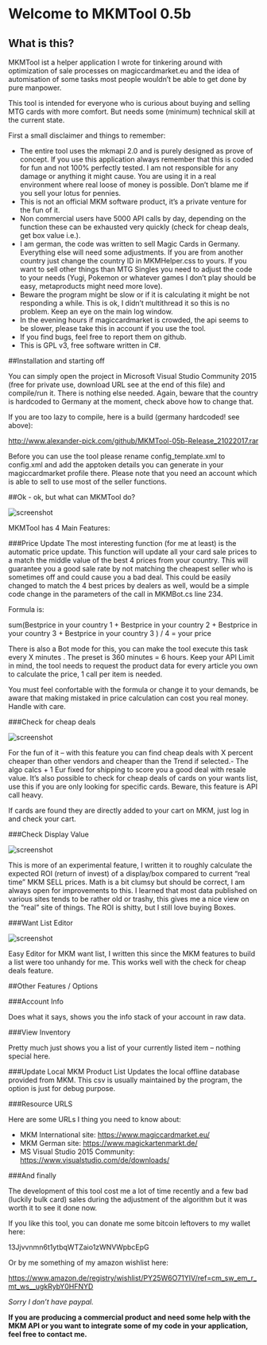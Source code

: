# Welcome to MKMTool 0.5b

## What is this?

MKMTool ist a helper application I wrote for tinkering around with optimization of sale processes on magiccardmarket.eu and the idea of automisation of some tasks most people wouldn’t be able to get done by pure manpower. 

This tool is intended for everyone who is curious about buying and selling MTG cards with more comfort. But needs some (minimum) technical skill at the current state.

First a small disclaimer and things to remember:

+ The entire tool uses the mkmapi 2.0 and is purely designed as prove of concept. If you use this application always remember that this is coded for fun and not 100% perfectly tested. I am not responsible for any damage or anything it might cause. You are using it in a real environment where real loose of money is possible. Don’t blame me if you sell your lotus for pennies.
+ This is not an official MKM software product, it’s a private venture for the fun of it.
+ Non commercial users have 5000 API calls by day, depending on the function these can be exhausted very quickly (check for cheap deals, get box value i.e.).
+ I am german, the code was written to sell Magic Cards in Germany. Everything else will need some adjustments. If you are from another country just change the country ID in MKMHelper.css to yours. If you want to sell other things than MTG Singles you need to adjust the code to your needs (Yugi, Pokemon or whatever games I don’t play should be easy, metaproducts might need more love).
+ Beware the program might be slow or if it is calculating it might be not responding a while. This is ok, I didn’t multithread it so this is no problem. Keep an eye on the main log window.
+ In the evening hours if magiccardmarket is crowded, the api seems to be slower, please take this in account if you use the tool.
+ If you find bugs, feel free to report them on github. 
+ This is GPL v3, free software written in C#.

##Installation and starting off

You can simply open the project in Microsoft Visual Studio Community 2015 (free for private use, download URL see at the end of this file) and compile/run it. There is nothing else needed. Again, beware that the country is hardcoded to Germany at the moment, check above how to change that.

If you are too lazy to compile, here is a build (germany hardcoded! see above): 

http://www.alexander-pick.com/github/MKMTool-05b-Release_21022017.rar

Before you can use the tool please rename config_template.xml to config.xml and add the apptoken details you can generate in your magiccardmarket profile there. Please note that you need an account which is able to sell to use most of the seller functions.

##Ok - ok, but what can MKMTool do?

![screenshot](http://www.alexander-pick.com/github/tool1.PNG)

MKMTool has 4 Main Features:

###Price Update
The most interesting function (for me at least) is the automatic price update. This function will update all your card sale prices to a match the middle value of the best 4 prices from your country. This will guarantee you a good sale rate by not matching the cheapest seller who is sometimes off and could cause you a bad deal. This could be easily changed to match the 4 best prices by dealers as well, would be a simple code change in the parameters of the call in MKMBot.cs line 234.

Formula is:

sum(Bestprice in your country 1 + Bestprice in your country 2 + Bestprice in your country 3 + Bestprice in your country 3 ) / 4 = your price

There is also a Bot mode for this, you can make the tool execute this task every X minutes . The preset is 360 minutes = 6 hours. Keep your API Limit in mind, the tool needs to request the product data for every article you own to calculate the price, 1 call per item is needed. 

You must feel confortable with the formula or change it to your demands, be aware that making mistaked in price calculation can cost you real money. Handle with care.

###Check for cheap deals

![screenshot](http://www.alexander-pick.com/github/tool2.PNG)

For the fun of it – with this feature you can find cheap deals with X percent cheaper than other vendors and cheaper than the Trend if selected.- The algo calcs + 1 Eur fixed for shipping to score you a good deal with resale value. It’s also possible to check for cheap deals of cards on your wants list, use this if you are only looking for specific cards. Beware, this feature is API call heavy.

If cards are found they are directly added to your cart on MKM, just log in and check your cart.

###Check Display Value

![screenshot](http://www.alexander-pick.com/github/tool3.PNG)

This is more of an experimental feature, I written it to roughly calculate the expected ROI (return of invest) of a display/box compared to current “real time” MKM SELL prices. Math is a bit clumsy but should be correct, I am always open for improvements to this. I learned that most data published on various sites tends to be rather old or trashy, this gives me a nice view on the “real” site of things. The ROI is shitty, but I still love buying Boxes.

###Want List Editor

![screenshot](http://www.alexander-pick.com/github/tool4.PNG)

Easy Editor for MKM want list, I written this since the MKM features to build a list were too unhandy for me. This works well with the check for cheap deals feature.

##Other Features / Options

###Account Info

Does what it says, shows you the info stack of your account in raw data.

###View Inventory

Pretty much just shows you a list of your currently listed item – nothing special here.

###Update Local MKM Product List
Updates the local offline database provided from MKM. This csv is usually maintained by the program, the option is just for debug purpose.

###Resource URLS

Here are some URLs I thing you need to know about:

+ MKM International site: https://www.magiccardmarket.eu/
+ MKM German site: https://www.magickartenmarkt.de/
+ MS Visual Studio 2015 Community: https://www.visualstudio.com/de/downloads/

###And finally

The development of this tool cost me a lot of time recently and a few bad (luckily bulk card) sales during the adjustment of the algorithm but it was worth it to see it done now. 

If you like this tool, you can donate me some bitcoin leftovers to my wallet here:

13Jjvvnmn6t1ytbqWTZaio1zWNVWpbcEpG

Or by me something of my amazon wishlist here:

https://www.amazon.de/registry/wishlist/PY25W6O71YIV/ref=cm_sw_em_r_mt_ws__ugkRybY0HFNYD

*Sorry I don’t have paypal.*

**If you are producing a commercial product and need some help with the MKM API or you want to integrate some of my code in your application, feel free to contact me.**



 
